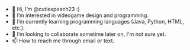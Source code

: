 - 👋 Hi, I’m @cutiexpeach23 :)
- 👀 I’m interested in videogame design and programming.
- 🌱 I’m currently learning programming languages (Java, Python, HTML, etc.).
- 💞️ I’m looking to collaborate sometime later on, I'm not sure yet. 
- 📫 How to reach me through email or text. 

<!--k the Preview link to take a look at your changes.
--->
